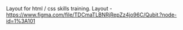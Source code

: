 Layout for html / css skills training.
Layout - https://www.figma.com/file/TDCmaTLBNRjRepZz4jo96C/Qubit.?node-id=1%3A101